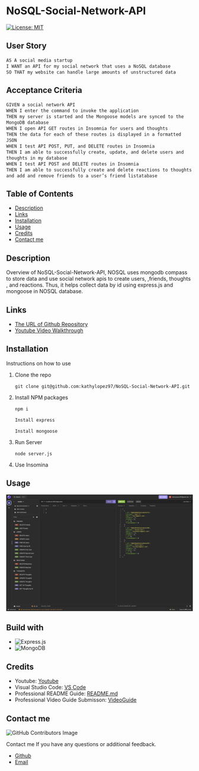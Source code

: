 # NoSQL-Social-Network-API

[![License: MIT](https://img.shields.io/badge/License-MIT-yellow.svg)](https://opensource.org/licenses/MIT)

  


## User Story
```
AS A social media startup
I WANT an API for my social network that uses a NoSQL database
SO THAT my website can handle large amounts of unstructured data
```

## Acceptance Criteria
```
GIVEN a social network API
WHEN I enter the command to invoke the application
THEN my server is started and the Mongoose models are synced to the MongoDB database
WHEN I open API GET routes in Insomnia for users and thoughts
THEN the data for each of these routes is displayed in a formatted JSON
WHEN I test API POST, PUT, and DELETE routes in Insomnia
THEN I am able to successfully create, update, and delete users and thoughts in my database
WHEN I test API POST and DELETE routes in Insomnia
THEN I am able to successfully create and delete reactions to thoughts and add and remove friends to a user’s friend listatabase

```
## Table of Contents

- [Description](#description)
- [Links](#links)
- [Installation](#installation)
- [Usage](#usage)
- [Credits](#credits)
- [Contact me](#contact-me)


  
## Description
Overview of NoSQL-Social-Network-API, NOSQL uses mongodb compass to store data and use social network apis to create users, ,friends, thoughts , and reactions. Thus, it helps collect data by id using express.js and mongoose in NOSQL database.
## Links
- [The URL of Github Repository](https://github.com/kathylopez97/NoSQL-Social-Network-API)
- [Youtube Video Walkthrough](https://www.youtube.com/watch?v=YmSfREvrzdU)

## Installation 

Instructions on how to use


1. Clone the repo
   ```
   git clone git@github.com:kathylopez97/NoSQL-Social-Network-API.git
   ```
2. Install NPM packages

   ```
   npm i 
   ```
   ```
   Install express
   ```
   ```
   Install mongoose
   ```

5. Run Server
   ```
   node server.js
   ```
6. Use Insomina 
## Usage
 ![NOSQL](images/nosql.png)


## Build with 

- ![Express.js](https://img.shields.io/badge/express.js-%23404d59.svg?style=for-the-badge&logo=express&logoColor=%2361DAFB)
- ![MongoDB](https://img.shields.io/badge/MongoDB-%234ea94b.svg?style=for-the-badge&logo=mongodb&logoColor=white)
## Credits 
- Youtube: [Youtube](https://youtube.com)
- Visual Studio Code: [VS Code](https://code.visualstudio.com/)
- Professional README Guide: [README.md](https://coding-boot-camp.github.io/full-stack/github/professional-readme-guide)
- Professional  Video Guide Submisson: [VideoGuide](https://coding-boot-camp.github.io/full-stack/computer-literacy/video-submission-guide)


## Contact me
<!-- I hope you all like it! -->
![GitHub Contributors Image](https://contrib.rocks/image?repo=kathylopez97/Employee-Tracker)

Contact me If you have any questions or additional feedback.
- [Github](https://github.com/kathylopez97)
- [Email](kathyylopezz97@gmail.com)
